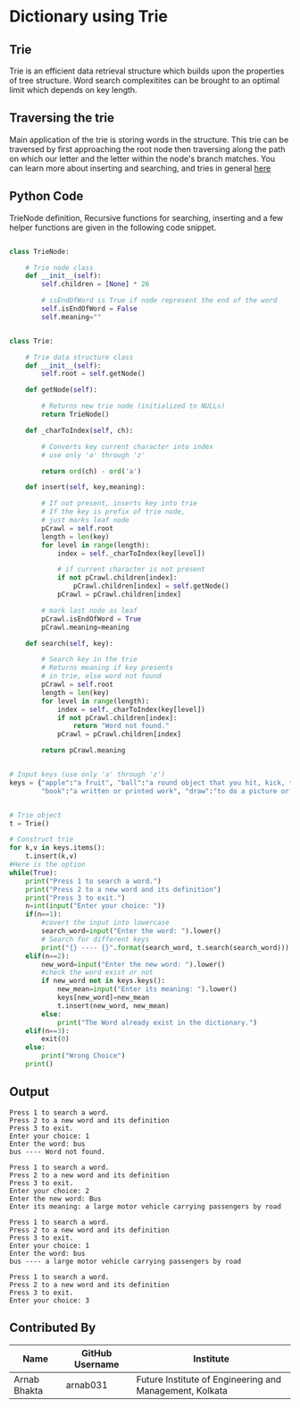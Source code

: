 # Dictionary using Trie

## Trie
Trie is an efficient data retrieval structure which builds upon the properties of tree structure. Word search complexitites
can be brought to an optimal limit which depends on key length.

## Traversing the trie
Main application of the trie is storing words in the structure. This trie can be traversed by first approaching the root node then traversing along the path on which our 
letter and the letter within the node's branch matches. You can learn more about inserting and searching, and tries in general [here](https://www.geeksforgeeks.org/trie-insert-and-search/)

## Python Code
TrieNode definition, Recursive functions for searching, inserting and a few helper functions are given in the following code snippet.
```python

class TrieNode:

    # Trie node class
    def __init__(self):
        self.children = [None] * 26

        # isEndOfWord is True if node represent the end of the word
        self.isEndOfWord = False
        self.meaning=""


class Trie:

    # Trie data structure class
    def __init__(self):
        self.root = self.getNode()

    def getNode(self):

        # Returns new trie node (initialized to NULLs)
        return TrieNode()

    def _charToIndex(self, ch):

        # Converts key current character into index
        # use only 'a' through 'z'

        return ord(ch) - ord('a')

    def insert(self, key,meaning):

        # If not present, inserts key into trie
        # If the key is prefix of trie node,
        # just marks leaf node
        pCrawl = self.root
        length = len(key)
        for level in range(length):
            index = self._charToIndex(key[level])

            # if current character is not present
            if not pCrawl.children[index]:
                pCrawl.children[index] = self.getNode()
            pCrawl = pCrawl.children[index]

        # mark last node as leaf
        pCrawl.isEndOfWord = True
        pCrawl.meaning=meaning

    def search(self, key):

        # Search key in the trie
        # Returns meaning if key presents
        # in trie, else word not found
        pCrawl = self.root
        length = len(key)
        for level in range(length):
            index = self._charToIndex(key[level])
            if not pCrawl.children[index]:
                return "Word not found."
            pCrawl = pCrawl.children[index]

        return pCrawl.meaning


# Input keys (use only 'a' through 'z')
keys = {"apple":"a fruit", "ball":"a round object that you hit, kick, throw, etc. in games and sports", "cat":"an animal",
        "book":"a written or printed work", "draw":"to do a picture or diagram of something "}


# Trie object
t = Trie()

# Construct trie
for k,v in keys.items():
    t.insert(k,v)
#Here is the option
while(True):
    print("Press 1 to search a word.")
    print("Press 2 to a new word and its definition")
    print("Press 3 to exit.")
    n=int(input("Enter your choice: "))
    if(n==1):
        #covert the input into lowercase
        search_word=input("Enter the word: ").lower()
        # Search for different keys
        print("{} ---- {}".format(search_word, t.search(search_word)))
    elif(n==2):
        new_word=input("Enter the new word: ").lower()
        #check the word exist or not
        if new_word not in keys.keys():
            new_mean=input("Enter its meaning: ").lower()
            keys[new_word]=new_mean
            t.insert(new_word, new_mean)
        else:
            print("The Word already exist in the dictionary.")
    elif(n==3):
        exit(0)
    else:
        print("Wrong Choice")
    print()

```
## Output

```
Press 1 to search a word.
Press 2 to a new word and its definition
Press 3 to exit.
Enter your choice: 1
Enter the word: bus
bus ---- Word not found.

Press 1 to search a word.
Press 2 to a new word and its definition
Press 3 to exit.
Enter your choice: 2
Enter the new word: Bus
Enter its meaning: a large motor vehicle carrying passengers by road

Press 1 to search a word.
Press 2 to a new word and its definition
Press 3 to exit.
Enter your choice: 1
Enter the word: bus
bus ---- a large motor vehicle carrying passengers by road

Press 1 to search a word.
Press 2 to a new word and its definition
Press 3 to exit.
Enter your choice: 3
```

## Contributed By

| Name | GitHub Username | Institute |
| --- | --- | --- |
| Arnab Bhakta | arnab031 | Future Institute of Engineering and Management, Kolkata |